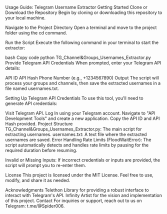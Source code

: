 Usage Guide: Telegram Username Extractor
Getting Started
Clone or Download the Repository
Begin by cloning or downloading this repository to your local machine.

Navigate to the Project Directory
Open a terminal and move to the project folder using the cd command.

Run the Script
Execute the following command in your terminal to start the extractor:

bash
Copy code
python TG_Channel&Groups_Usernames_Extractor.py  
Provide Telegram API Credentials
When prompted, enter your Telegram API details:

API ID
API Hash
Phone Number (e.g., +1234567890)
Output
The script will process your groups and channels, then save the extracted usernames in a file named usernames.txt.

Setting Up Telegram API Credentials
To use this tool, you'll need to generate API credentials:

Visit Telegram API.
Log In using your Telegram account.
Navigate to "API Development Tools" and create a new application.
Copy the API ID and API Hash provided.
Project Structure
TG_Channel&Groups_Usernames_Extractor.py: The main script for extracting usernames.
usernames.txt: A text file where the extracted usernames are saved.
Error Handling
Rate Limits (FloodWaitError):
The script automatically detects and handles rate limits by pausing for the required duration before resuming.

Invalid or Missing Inputs:
If incorrect credentials or inputs are provided, the script will prompt you to re-enter them.

License
This project is licensed under the MIT License. Feel free to use, modify, and share it as needed.

Acknowledgments
Telethon Library for providing a robust interface to interact with Telegram's API.
Infinity Artist for the vision and implementation of this project.
Contact
For inquiries or support, reach out to us on Telegram: t.me/@Spider006.
